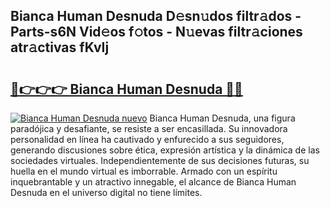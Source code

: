 ## Bianca Human Desnuda D𝚎sn𝚞dos filtr𝚊dos - Parts-s6N Vid𝚎os f𝚘tos - N𝚞evas filtr𝚊ciones atr𝚊ctivas fKvIj

# <h2><a href="http://mb0hzz.tromn.icu/?c=Bianca+Human+Desnuda">🔗👉👉👉 Bianca Human Desnuda 🔗🔗</a></h2>

[![Bianca Human Desnuda nuevo](https://i.imgur.com/pEAQMta.gif)](http://mb0hzz.tromn.icu/?c=Bianca+Human+Desnuda)
Bianca Human Desnuda, una figura paradójica y desafiante, se resiste a ser encasillada. Su innovadora personalidad en línea ha cautivado y enfurecido a sus seguidores, generando discusiones sobre ética, expresión artística y la dinámica de las sociedades virtuales. Independientemente de sus decisiones futuras, su huella en el mundo virtual es imborrable. Armado con un espíritu inquebrantable y un atractivo innegable, el alcance de Bianca Human Desnuda en el universo digital no tiene límites.
